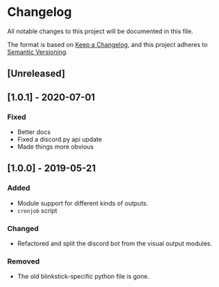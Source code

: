 # Changelog

All notable changes to this project will be documented in this file.

The format is based on [Keep a Changelog](https://keepachangelog.com/en/1.0.0/),
and this project adheres to [Semantic Versioning](https://semver.org/spec/v2.0.0.html).

## [Unreleased]

## [1.0.1] - 2020-07-01

### Fixed

- Better docs
- Fixed a discord.py api update
- Made things more obvious

## [1.0.0] - 2019-05-21

### Added

- Module support for different kinds of outputs.
- `cronjob` script

### Changed

- Refactored and split the discord bot from the visual output modules.

### Removed

- The old blinkstick-specific python file is gone.
